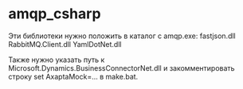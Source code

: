 # amqp_csharp
Эти библиотеки нужно положить в каталог с amqp.exe:
fastjson.dll
RabbitMQ.Client.dll
YamlDotNet.dll

Также нужно указать путь к Microsoft.Dynamics.BusinessConnectorNet.dll и закомментировать строку set AxaptaMock=... в make.bat.
